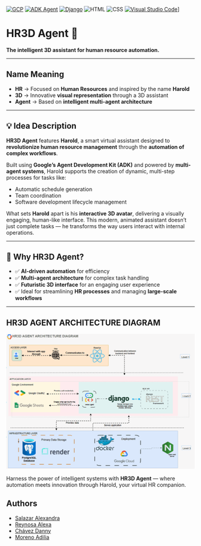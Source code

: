 [![GCP](https://img.shields.io/badge/GCP-Console-blue)](https://console.cloud.google.com/welcome/new?pli=1&inv=1&invt=Ab0wWw)
[![ADK Agent](https://img.shields.io/badge/ADK-Agent-green)](https://cloud.google.com/vertex-ai/generative-ai/docs/agent-engine/develop/adk)
[![Django](https://img.shields.io/badge/Django-red)](https://www.djangoproject.com/)
![HTML](https://img.shields.io/badge/HTML-blue)
![CSS](https://img.shields.io/badge/CSS-green)
[![Visual Studio Code](https://img.shields.io/badge/Visual-Studio-Code-blue)](https://code.visualstudio.com/)]



# HR3D Agent 🤖

**The intelligent 3D assistant for human resource automation.**

---

## Name Meaning

- **HR** → Focused on **Human Resources** and inspired by the name **Harold**  
- **3D** → Innovative **visual representation** through a 3D assistant  
- **Agent** → Based on **intelligent multi-agent architecture**

---

## 💡 Idea Description

**HR3D Agent** features **Harold**, a smart virtual assistant designed to **revolutionize human resource management** through the **automation of complex workflows**.

Built using **Google’s Agent Development Kit (ADK)** and powered by **multi-agent systems**, Harold supports the creation of dynamic, multi-step processes for tasks like:

- Automatic schedule generation  
- Team coordination  
- Software development lifecycle management  

What sets **Harold** apart is his **interactive 3D avatar**, delivering a visually engaging, human-like interface. This modern, animated assistant doesn’t just complete tasks — he transforms the way users interact with internal operations.

---

## 🚀 Why HR3D Agent?

- ✅ **AI-driven automation** for efficiency  
- ✅ **Multi-agent architecture** for complex task handling  
- ✅ **Futuristic 3D interface** for an engaging user experience  
- ✅ Ideal for streamlining **HR processes** and managing **large-scale workflows**

---

## HR3D AGENT ARCHITECTURE DIAGRAM
![HR3D](https://github.com/alexxandraSalazar/HR3D-Agent/blob/main/HR3D%20AGENT%20GIF.gif)


Harness the power of intelligent systems with **HR3D Agent** — where automation meets innovation through Harold, your virtual HR companion.

## Authors

- [Salazar Alexandra](https://github.com/alexxandraSalazar)
- [Reynosa Alexa](https://github.com/aaalexa)
- [Chávez Danny](https://github.com/dochavez)
- [Moreno Adilia](https://github.com/QuesilloLover)
